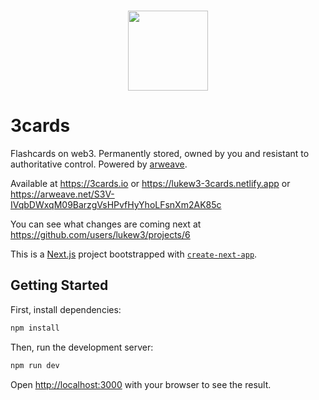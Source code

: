 <br>
<p align="center">
  <a href="https://lukew3-3cards.netlify.app">
    <img src="https://user-images.githubusercontent.com/47042841/179059165-24a274d4-9262-4709-a702-22df7101ea93.svg" height="128">
  </a>
</p>

# 3cards

Flashcards on web3. Permanently stored, owned by you and resistant to authoritative control. Powered by [arweave](https://www.arweave.org/).

Available at
https://3cards.io
or https://lukew3-3cards.netlify.app or
https://arweave.net/S3V-IVqbDWxqM09BarzgVsHPvfHyYhoLFsnXm2AK85c

You can see what changes are coming next at https://github.com/users/lukew3/projects/6

This is a [Next.js](https://nextjs.org/) project bootstrapped with [`create-next-app`](https://github.com/vercel/next.js/tree/canary/packages/create-next-app).

## Getting Started

First, install dependencies:
```bash
npm install
```

Then, run the development server:
```bash
npm run dev
```

Open [http://localhost:3000](http://localhost:3000) with your browser to see the result.

